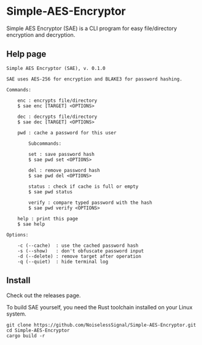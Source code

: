 # Simple-AES-Encryptor
Simple AES Encryptor (SAE) is a CLI program for easy file/directory encryption and decryption.

## Help page
```
Simple AES Encryptor (SAE), v. 0.1.0

SAE uses AES-256 for encryption and BLAKE3 for password hashing.

Commands:

    enc : encrypts file/directory
    $ sae enc [TARGET] <OPTIONS>

    dec : decrypts file/directory
    $ sae dec [TARGET] <OPTIONS>

    pwd : cache a password for this user

        Subcommands:

        set : save password hash
        $ sae pwd set <OPTIONS>

        del : remove password hash
        $ sae pwd del <OPTIONS>

        status : check if cache is full or empty
        $ sae pwd status

        verify : compare typed password with the hash
        $ sae pwd verify <OPTIONS>

    help : print this page
    $ sae help

Options:

    -c (--cache)  : use the cached password hash
    -s (--show)   : don't obfuscate password input
    -d (--delete) : remove target after operation
    -q (--quiet)  : hide terminal log
```

## Install

Check out the releases page.

To build SAE yourself, you need the Rust toolchain installed on your Linux system.
```
git clone https://github.com/NoiselessSignal/Simple-AES-Encryptor.git
cd Simple-AES-Encryptor
cargo build -r
```
